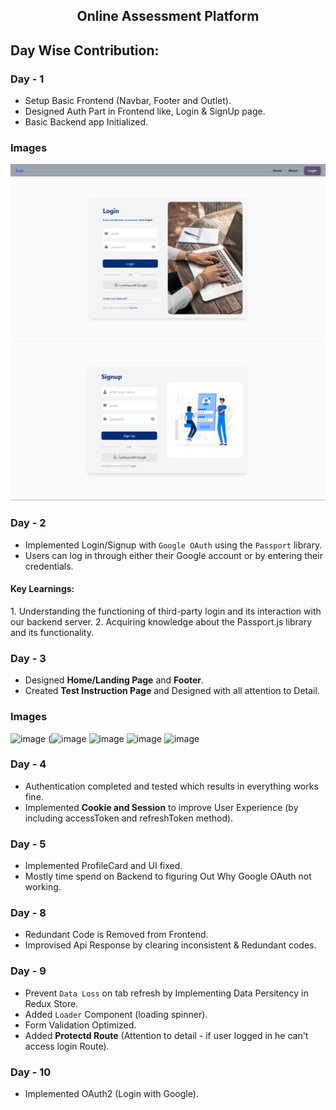 <h2 align="center">Online Assessment Platform</h2>

## Day Wise Contribution:

### Day - 1
- Setup Basic Frontend (Navbar, Footer and Outlet).
- Designed Auth Part in Frontend like, Login & SignUp page.
- Basic Backend app Initialized.

### Images
![Navbar](https://github.com/amish0301/OA-Platform/blob/master/client/public/navbar.png)
![Login Page](https://github.com/amish0301/OA-Platform/blob/master/client/public/login.png)
![SignUp Page](https://github.com/amish0301/OA-Platform/blob/master/client/public/signup.png)

### Day - 2
- Implemented Login/Signup with `Google OAuth` using the `Passport` library.
- Users can log in through either their Google account or by entering their credentials.

<h4>Key Learnings:</h4>
1. Understanding the functioning of third-party login and its interaction with our backend server.
2. Acquiring knowledge about the Passport.js library and its functionality.

### Day - 3
- Designed **Home/Landing Page** and **Footer**.
- Created **Test Instruction Page** and Designed with all attention to Detail.

### Images
![image](https://github.com/user-attachments/assets/e0e8bb85-1508-4341-afe0-403a128c8824)
(![image](https://github.com/user-attachments/assets/d3146755-dc16-4f61-8a81-4456ade17673)
![image](https://github.com/user-attachments/assets/9e0a1da3-9eca-4464-a9de-8986ba29184b)
![image](https://github.com/user-attachments/assets/af696ad4-36e7-43fd-9487-b1d67e08db21)
![image](https://github.com/user-attachments/assets/e1582dd7-d67d-4b38-8b85-cb0db83c9ed1)

### Day - 4
- Authentication completed and tested which results in everything works fine.
- Implemented **Cookie and Session** to improve User Experience (by including accessToken and refreshToken method).

### Day - 5
- Implemented ProfileCard and UI fixed.
- Mostly time spend on Backend to figuring Out Why Google OAuth not working.

### Day - 8
- Redundant Code is Removed from Frontend.
- Improvised Api Response by clearing inconsistent & Redundant codes.

### Day - 9
- Prevent `Data Loss` on tab refresh by Implementing Data Persitency in Redux Store.
- Added `Loader` Component (loading spinner).
- Form Validation Optimized.
- Added **Protectd Route** (Attention to detail - if user logged in he can't access login Route).

### Day - 10
- Implemented OAuth2 (Login with Google).
